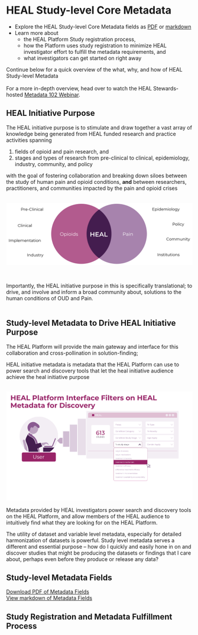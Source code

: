 # HEAL Study-level Core Metadata

- Explore the HEAL Study-level Core Metadata fields as [PDF](study-level-metadata-fields/study-metadata-schema-for-humans.pdf) or [markdown](study-level-metadata-fields/study-metadata-schema-for-humans.md)  
- Learn more about 
  - the HEAL Platform Study registration process, 
  - how the Platform uses study registration to minimize HEAL investigator effort to fulfill the metadata requirements, and 
  - what investigators can get started on right away


Continue below for a quick overview of the what, why, and how of HEAL Study-level Metadata
<br><br>
For a more in-depth overview, head over to watch the HEAL Stewards-hosted [Metadata 102 Webinar](https://www.youtube.com/watch?v=RY1_N0-QENY).


## HEAL Initiative Purpose
The HEAL initiative purpose is to stimulate and draw together a vast array of knowledge being generated from HEAL funded research and practice activities spanning
1. fields of opioid and pain research, and 
2. stages and types of research from pre-clinical to clinical, epidemiology, industry, community, and policy 

with the goal of fostering collaboration and breaking down siloes between the study of human pain and opioid conditions, **and** between researchers, practitioners, and communities impacted by the pain and opioid crises<br><br>

![plot](../study-level-metadata-schema/images/heal-initiative-purpose.png)

<br>

Importantly, the HEAL initiative purpose in this is specifically translational; to drive, and involve and inform a broad community about, solutions to the human conditions of OUD and Pain.<br><br>

## Study-level Metadata to Drive HEAL Initiative Purpose

The HEAL Platform will provide the main gateway and interface for this collaboration and cross-pollination in solution-finding; 

HEAL initiative metadata is metadata that the HEAL Platform can use to power search and discovery tools that let the heal initiative audience achieve the heal initiative purpose<br><br>

![plot](../study-level-metadata-schema/images/metadata-for-discovery-on-platform.png)


Metadata provided by HEAL investigators power search and discovery tools on the HEAL Platform, and allow members of the HEAL audience to intuitively find what they are looking for on the HEAL Platform.

The utility of dataset and variable level metadata, especially for detailed harmonization of datasets is powerful. Study level metadata serves a different and essential purpose – how do I quickly and easily hone in on and discover studies that might be producing the datasets or findings that I care about, perhaps even before they produce or release any data?

## Study-level Metadata Fields
[Download PDF of Metadata Fields](study-level-metadata-fields/study-metadata-schema-for-humans.pdf)
<br>
[View markdown of Metadata Fields](study-level-metadata-fields/study-metadata-schema-for-humans.md)



## Study Registration and Metadata Fulfillment Process